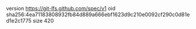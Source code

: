 version https://git-lfs.github.com/spec/v1
oid sha256:4ea71183808932fb84d889a666ebf1623d9c210e0092cf290c0d81ed1e2c1775
size 420
